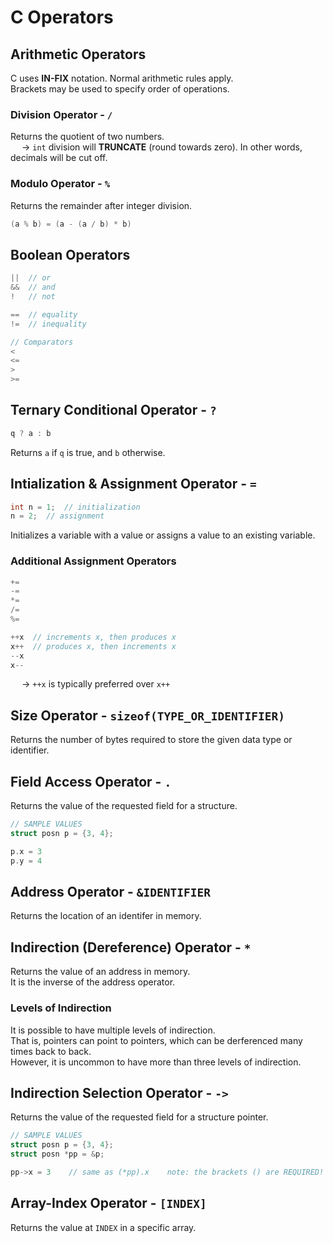 # C Operators

## Arithmetic Operators
C uses **IN-FIX** notation. Normal arithmetic rules apply. <br>
Brackets may be used to specify order of operations. 

### Division Operator - `/`
Returns the quotient of two numbers. <br>
&emsp; → `int` division will **TRUNCATE** (round towards zero). In other words, decimals will be cut off. 

### Modulo Operator - `%`
Returns the remainder after integer division. 
```C
(a % b) = (a - (a / b) * b)

```
## Boolean Operators
```C
||  // or
&&  // and
!   // not

==  // equality
!=  // inequality

// Comparators
<
<=
>
>=

```
## Ternary Conditional Operator - `?`
```C
q ? a : b

```
Returns `a` if `q` is true, and `b` otherwise. 

## Intialization & Assignment Operator - `=`
```C
int n = 1;  // initialization
n = 2;  // assignment

```
Initializes a variable with a value or assigns a value to an existing variable.

### Additional Assignment Operators
```C
+=
-=
*=
/=
%=

++x  // increments x, then produces x
x++  // produces x, then increments x
--x
x--

```
&emsp; → `++x` is typically preferred over `x++`

## Size Operator - `sizeof(TYPE_OR_IDENTIFIER)`
Returns the number of bytes required to store the given data type or identifier. 

## Field Access Operator - `.`
Returns the value of the requested field for a structure.
```C
// SAMPLE VALUES
struct posn p = {3, 4};

p.x = 3
p.y = 4

```

## Address Operator - `&IDENTIFIER`
Returns the location of an identifer in memory. 

## Indirection (Dereference) Operator - `*`
Returns the value of an address in memory. <br>
It is the inverse of the address operator. 

### Levels of Indirection 
It is possible to have multiple levels of indirection. <br>
That is, pointers can point to pointers, which can be derferenced many times back to back. <br>
However, it is uncommon to have more than three levels of indirection.

## Indirection Selection Operator - `->`
Returns the value of the requested field for a structure pointer. 
```C
// SAMPLE VALUES
struct posn p = {3, 4};
struct posn *pp = &p;

pp->x = 3    // same as (*pp).x    note: the brackets () are REQUIRED!

```

## Array-Index Operator - `[INDEX]`
Returns the value at `INDEX` in a specific array.















